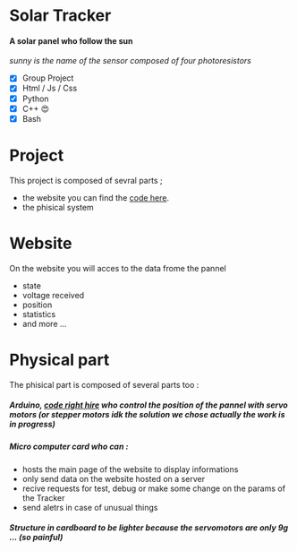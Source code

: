 # Solar Tracker
#### A solar panel who follow the sun

*sunny is the name of the sensor composed of four photoresistors*

- [x] Group Project
- [x] Html / Js / Css
- [x] Python
- [x] C++ :heart_eyes:
- [x] Bash

# Project
This project is composed of sevral parts ;
- the website you can find the [code here](https://github.com/lostsh/sunny).
- the phisical system

# Website
On the website you will acces to the data frome the pannel
- state
- voltage received
- position
- statistics
- and more ...

# Physical part
The phisical part is composed of several parts too :

##### Arduino, **[code right hire](https://github.com/lostsh/Solar-Tracker-Sunny)** who control the position of the pannel with servo motors (or stepper motors idk the solution we chose actually the work is in progress)

##### Micro computer card who can :
- hosts the main page of the website to display informations
- only send data on the website hosted on a server
- recive requests for test, debug or make some change on the params of the Tracker
- send aletrs in case of unusual things

##### Structure in cardboard to be lighter because the servomotors are only 9g ... (so painful)

